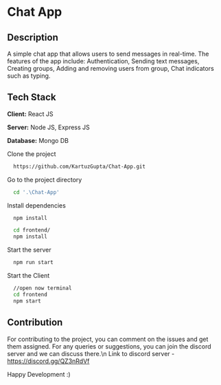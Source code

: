
# Chat App

## Description

A simple chat app that allows users to send messages in real-time. The features of the app include: Authentication, Sending text messages, Creating groups, Adding and removing users from group, Chat indicators such as typing.

## Tech Stack

**Client:** React JS

**Server:** Node JS, Express JS

**Database:** Mongo DB
  
Clone the project
```bash
  https://github.com/KartuzGupta/Chat-App.git
```
Go to the project directory

```bash
  cd '.\Chat-App'
```

Install dependencies

```bash
  npm install
```

```bash
  cd frontend/
  npm install
```

Start the server

```bash
  npm run start
```
Start the Client

```bash
  //open now terminal
  cd frontend
  npm start
```
## Contribution

For contributing to the project, you can comment on the issues and get them assigned. For any queries or suggestions, you can join the discord server and we can discuss there.\n
Link to discord server - https://discord.gg/QZ3nRdVf

Happy Development :)
